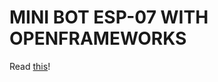 # MINI BOT ESP-07 WITH OPENFRAMEWORKS

Read <a href="http://www.ziggurats.net/port.php?port=Mini%20Robot%20Swarm">this</a>!
